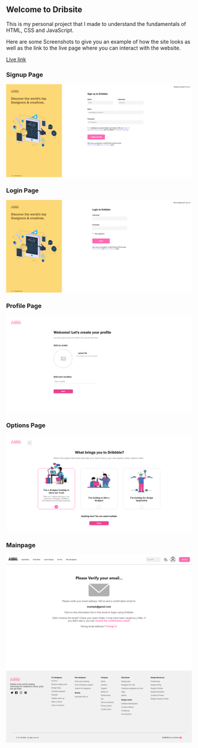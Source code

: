 <h2>Welcome to Dribsite</h2>
<p>
This is my personal project that I made to understand the fundamentals of HTML, CSS and JavaScript.<br>

Here are some Screenshots to give you an example of how the site looks as well as the link to the live page where you can interact with the website.

<a href="https:/\/\zolaontop1.github.io/\dribsite/\">Live link</a>

</p>

<h3>Signup Page</h3>
<img src="./Screenshots/signup.png">

<h3>Login Page</h3>
<img src="./Screenshots/login.png">

<h3>Profile Page</h3>
<img src="./Screenshots/profile.png">

<h3>Options Page</h3> 
<img src="./Screenshots/customize.png">

<h3>Mainpage</h3>
<img src="./Screenshots/mainpage.png">
